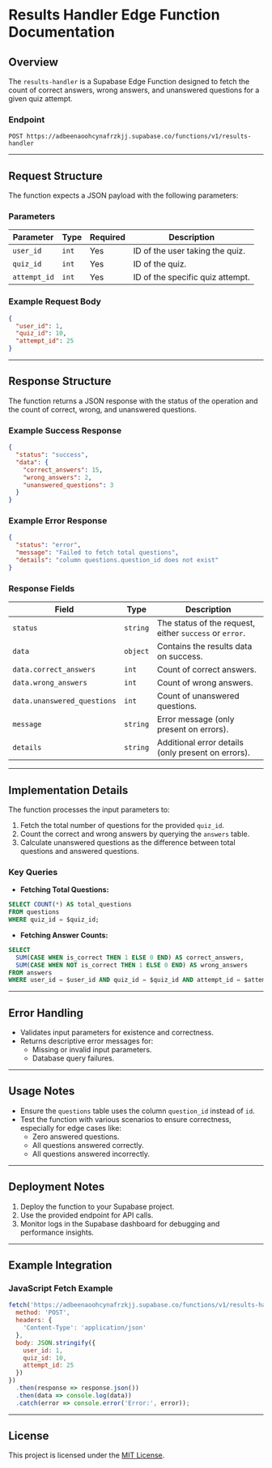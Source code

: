 # Results Handler Edge Function Documentation

## Overview
The `results-handler` is a Supabase Edge Function designed to fetch the count of correct answers, wrong answers, and unanswered questions for a given quiz attempt.

### Endpoint
```
POST https://adbeenaoohcynafrzkjj.supabase.co/functions/v1/results-handler
```

---

## Request Structure
The function expects a JSON payload with the following parameters:

### Parameters
| Parameter   | Type   | Required | Description                              |
|-------------|--------|----------|------------------------------------------|
| `user_id`   | `int`  | Yes      | ID of the user taking the quiz.          |
| `quiz_id`   | `int`  | Yes      | ID of the quiz.                          |
| `attempt_id`| `int`  | Yes      | ID of the specific quiz attempt.         |

### Example Request Body
```json
{
  "user_id": 1,
  "quiz_id": 10,
  "attempt_id": 25
}
```

---

## Response Structure
The function returns a JSON response with the status of the operation and the count of correct, wrong, and unanswered questions.

### Example Success Response
```json
{
  "status": "success",
  "data": {
    "correct_answers": 15,
    "wrong_answers": 2,
    "unanswered_questions": 3
  }
}
```

### Example Error Response
```json
{
  "status": "error",
  "message": "Failed to fetch total questions",
  "details": "column questions.question_id does not exist"
}
```

### Response Fields
| Field                  | Type     | Description                                         |
|------------------------|----------|-----------------------------------------------------|
| `status`               | `string` | The status of the request, either `success` or `error`. |
| `data`                 | `object` | Contains the results data on success.              |
| `data.correct_answers` | `int`    | Count of correct answers.                          |
| `data.wrong_answers`   | `int`    | Count of wrong answers.                            |
| `data.unanswered_questions` | `int` | Count of unanswered questions.                     |
| `message`              | `string` | Error message (only present on errors).            |
| `details`              | `string` | Additional error details (only present on errors). |

---

## Implementation Details
The function processes the input parameters to:
1. Fetch the total number of questions for the provided `quiz_id`.
2. Count the correct and wrong answers by querying the `answers` table.
3. Calculate unanswered questions as the difference between total questions and answered questions.

### Key Queries
- **Fetching Total Questions:**
```sql
SELECT COUNT(*) AS total_questions 
FROM questions 
WHERE quiz_id = $quiz_id;
```

- **Fetching Answer Counts:**
```sql
SELECT 
  SUM(CASE WHEN is_correct THEN 1 ELSE 0 END) AS correct_answers,
  SUM(CASE WHEN NOT is_correct THEN 1 ELSE 0 END) AS wrong_answers
FROM answers
WHERE user_id = $user_id AND quiz_id = $quiz_id AND attempt_id = $attempt_id;
```

---

## Error Handling
- Validates input parameters for existence and correctness.
- Returns descriptive error messages for:
  - Missing or invalid input parameters.
  - Database query failures.

---

## Usage Notes
- Ensure the `questions` table uses the column `question_id` instead of `id`.
- Test the function with various scenarios to ensure correctness, especially for edge cases like:
  - Zero answered questions.
  - All questions answered correctly.
  - All questions answered incorrectly.

---

## Deployment Notes
1. Deploy the function to your Supabase project.
2. Use the provided endpoint for API calls.
3. Monitor logs in the Supabase dashboard for debugging and performance insights.

---

## Example Integration
### JavaScript Fetch Example
```javascript
fetch('https://adbeenaoohcynafrzkjj.supabase.co/functions/v1/results-handler', {
  method: 'POST',
  headers: {
    'Content-Type': 'application/json'
  },
  body: JSON.stringify({
    user_id: 1,
    quiz_id: 10,
    attempt_id: 25
  })
})
  .then(response => response.json())
  .then(data => console.log(data))
  .catch(error => console.error('Error:', error));
```

---

## License
This project is licensed under the [MIT License](LICENSE).
